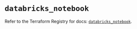 # `databricks_notebook`

Refer to the Terraform Registry for docs: [`databricks_notebook`](https://registry.terraform.io/providers/databricks/databricks/1.67.0/docs/resources/notebook).
